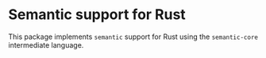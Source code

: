 # Semantic support for Rust

This package implements `semantic` support for Rust using the `semantic-core` intermediate language.
